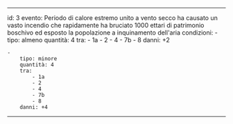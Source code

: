 ---

id: 3
evento: Periodo di calore estremo unito a vento secco ha causato un vasto incendio che rapidamente ha bruciato 1000 ettari di patrimonio boschivo ed esposto la popolazione a inquinamento dell'aria
condizioni: 
    - 
        tipo: almeno
        quantità: 4
        tra: 
            - 1a
            - 2
            - 4
            - 7b
            - 8
        danni: +2

    - 
        tipo: minore
        quantità: 4
        tra: 
            - 1a
            - 2
            - 4
            - 7b
            - 8
        danni: +4
        
---